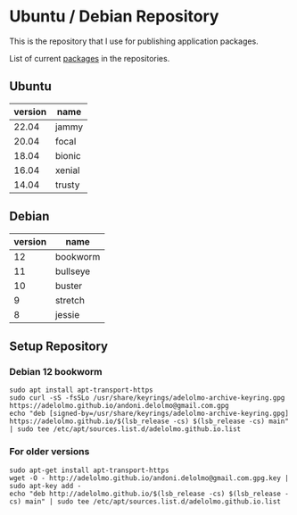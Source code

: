 # Ubuntu / Debian Repository

This is the repository that I use for publishing application packages.

List of current [packages](PACKAGES.md) in the repositories.

## Ubuntu

| version | name   |
|---------|--------|
| 22.04   | jammy  |
| 20.04   | focal  |
| 18.04   | bionic |
| 16.04   | xenial |
| 14.04   | trusty |

## Debian

|version|name|
|------|------|
|12|bookworm|
|11|bullseye|
|10|buster|
|9|stretch|
|8|jessie|

## Setup Repository

### Debian 12 bookworm

    sudo apt install apt-transport-https
    sudo curl -sS -fsSLo /usr/share/keyrings/adelolmo-archive-keyring.gpg https://adelolmo.github.io/andoni.delolmo@gmail.com.gpg
    echo "deb [signed-by=/usr/share/keyrings/adelolmo-archive-keyring.gpg] https://adelolmo.github.io/$(lsb_release -cs) $(lsb_release -cs) main" | sudo tee /etc/apt/sources.list.d/adelolmo.github.io.list

### For older versions

    sudo apt-get install apt-transport-https
    wget -O - http://adelolmo.github.io/andoni.delolmo@gmail.com.gpg.key | sudo apt-key add -
    echo "deb http://adelolmo.github.io/$(lsb_release -cs) $(lsb_release -cs) main" | sudo tee /etc/apt/sources.list.d/adelolmo.github.io.list
